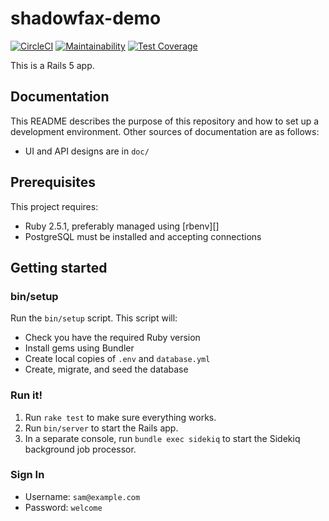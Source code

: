 # shadowfax-demo

[![CircleCI](https://circleci.com/gh/heyogrady/shadowfax-demo/tree/master.svg?style=svg)](https://circleci.com/gh/heyogrady/shadowfax-demo/tree/master)
[![Maintainability](https://api.codeclimate.com/v1/badges/bc8b0a86fbc2a4dd2f09/maintainability)](https://codeclimate.com/github/heyogrady/shadowfax-demo/maintainability)
[![Test Coverage](https://api.codeclimate.com/v1/badges/bc8b0a86fbc2a4dd2f09/test_coverage)](https://codeclimate.com/github/heyogrady/shadowfax-demo/test_coverage)

This is a Rails 5 app.

## Documentation

This README describes the purpose of this repository and how to set up a development environment. Other sources of documentation are as follows:

* UI and API designs are in `doc/`

## Prerequisites

This project requires:

* Ruby 2.5.1, preferably managed using [rbenv][]
* PostgreSQL must be installed and accepting connections

## Getting started

### bin/setup

Run the `bin/setup` script. This script will:

* Check you have the required Ruby version
* Install gems using Bundler
* Create local copies of `.env` and `database.yml`
* Create, migrate, and seed the database

### Run it!

1. Run `rake test` to make sure everything works.
2. Run `bin/server` to start the Rails app.
3. In a separate console, run `bundle exec sidekiq` to start the Sidekiq background job processor.

### Sign In
* Username: `sam@example.com`
* Password: `welcome`
